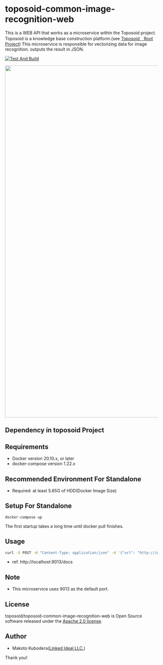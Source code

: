 # toposoid-common-image-recognition-web
This is a WEB API that works as a microservice within the Toposoid project.
Toposoid is a knowledge base construction platform.(see [Toposoid　Root Project](https://github.com/toposoid/toposoid.git))
This microservice is responsible for vectorizing data for image recognition. outputs the result in JSON.

[![Test And Build](https://github.com/toposoid/toposoid-common-image-recognition-web/actions/workflows/action.yml/badge.svg)](https://github.com/toposoid/toposoid-common-image-recognition-web/actions/workflows/action.yml)

<img width="1158" src="https://github.com/toposoid/toposoid-common-image-recognition-web/assets/82787843/2a7d1dd1-7ce9-4832-bb67-f171164b5c6a">


## Dependency in toposoid Project

## Requirements
* Docker version 20.10.x, or later
* docker-compose version 1.22.x

## Recommended Environment For Standalone
* Required: at least 5.65G of HDD(Docker Image Size)

## Setup For Standalone
```bssh
docker-compose up
```

The first startup takes a long time until docker pull finishes.
## Usage
```bash
curl -X POST -H "Content-Type: application/json" -d '{"url": "http://images.cocodataset.org/val2017/000000039769.jpg"}' http://localhost:9013/getFeatureVector
```
* ref. http://localhost:9013/docs

## Note
* This microservice uses 9013 as the default port.

## License
toposoid/toposoid-common-image-recognition-web is Open Source software released under the [Apache 2.0 license](https://www.apache.org/licenses/LICENSE-2.0.html).

## Author
* Makoto Kubodera([Linked Ideal LLC.](https://linked-ideal.com/))

Thank you!
